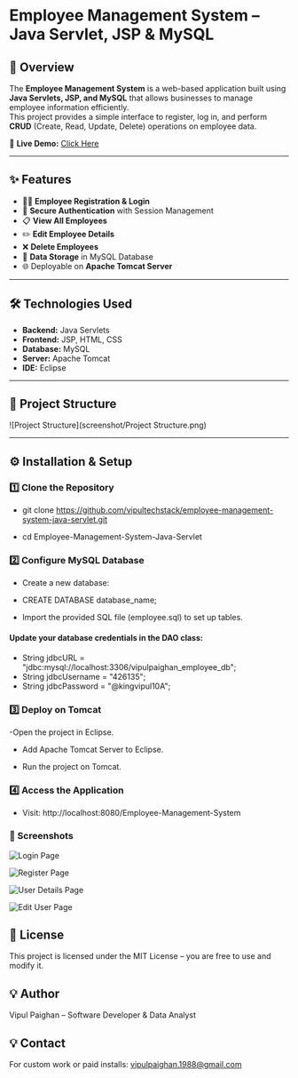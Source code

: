 # Employee Management System – Java Servlet, JSP & MySQL

## 📌 Overview
The **Employee Management System** is a web-based application built using **Java Servlets, JSP, and MySQL** that allows businesses to manage employee information efficiently.  
This project provides a simple interface to register, log in, and perform **CRUD** (Create, Read, Update, Delete) operations on employee data.

🚀 **Live Demo:** [Click Here](http://vipulpaighan.alwaysdata.net/)

---

## ✨ Features
- 👨‍💼 **Employee Registration & Login**
- 🔐 **Secure Authentication** with Session Management
- 📋 **View All Employees**
- ✏️ **Edit Employee Details**
- ❌ **Delete Employees**
- 💾 **Data Storage** in MySQL Database
- 🌐 Deployable on **Apache Tomcat Server**

---

## 🛠️ Technologies Used
- **Backend:** Java Servlets  
- **Frontend:** JSP, HTML, CSS  
- **Database:** MySQL  
- **Server:** Apache Tomcat  
- **IDE:** Eclipse  

---

## 📂 Project Structure
![Project Structure](screenshot/Project Structure.png)

---

## ⚙️ Installation & Setup

### 1️⃣ Clone the Repository

- git clone https://github.com/vipultechstack/employee-management-system-java-servlet.git

- cd Employee-Management-System-Java-Servlet


### 2️⃣ Configure MySQL Database
- Create a new database:

- CREATE DATABASE database_name;

- Import the provided SQL file (employee.sql) to set up tables.

#### Update your database credentials in the DAO class:

- String jdbcURL = "jdbc:mysql://localhost:3306/vipulpaighan_employee_db";
- String jdbcUsername = "426135";
- String jdbcPassword = "@kingvipul10A";

### 3️⃣ Deploy on Tomcat
-Open the project in Eclipse.

- Add Apache Tomcat Server to Eclipse.

- Run the project on Tomcat.

### 4️⃣ Access the Application
- Visit: http://localhost:8080/Employee-Management-System

### 📸 Screenshots

![Login Page](screenshot/Login.png)

![Register Page](screenshot/Register.png)

![User Details Page](screenshot/Detail.png)

![Edit User Page](screenshot/Edit.png)


## 📜 License
This project is licensed under the MIT License – you are free to use and modify it.

## 💡 Author
Vipul Paighan – Software Developer & Data Analyst

## 💡 Contact
For custom work or paid installs: vipulpaighan.1988@gmail.com
